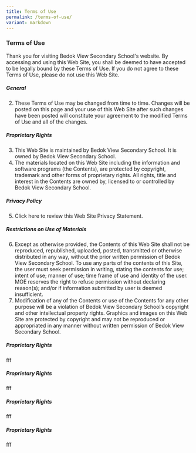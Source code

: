```yaml
---
title: Terms of Use
permalink: /terms-of-use/
variant: markdown
---
```

### **Terms of Use**

Thank you for visiting Bedok View Secondary School's website. By accessing and using this Web Site, you shall be deemed to have accepted to be legally bound by these Terms of Use. If you do not agree to these Terms of Use, please do not use this Web Site. 

##### **General**

2. These Terms of Use may be changed from time to time. Changes will be posted on this page and your use of this Web Site after such changes have been posted will constitute your agreement to the modified Terms of Use and all of the changes. 

##### **Proprietary Rights**

3. This Web Site is maintained by Bedok View Secondary School. It is owned by Bedok View Secondary School.
4. The materials located on this Web Site including the information and software programs (the Contents), are protected by copyright, trademark and other forms of proprietary rights. All rights, title and interest in the Contents are owned by, licensed to or controlled by Bedok View Secondary School.

##### **Privacy Policy**
5. Click here to review this Web Site Privacy Statement. 

##### **Restrictions on Use of Materials**

6. Except as otherwise provided, the Contents of this Web Site shall not be reproduced, republished, uploaded, posted, transmitted or otherwise distributed in any way, without the prior written permission of Bedok View Secondary School. To use any parts of the contents of this Site, the user must seek permission in writing, stating the contents for use; intent of use; manner of use; time frame of use and identity of the user. MOE reserves the right to refuse permission without declaring reason(s); and/or if information submitted by user is deemed insufficient. 
7. Modification of any of the Contents or use of the Contents for any other purpose will be a violation of Bedok View Secondary School’s copyright and other intellectual property rights. Graphics and images on this Web Site are protected by copyright and may not be reproduced or appropriated in any manner without written permission of Bedok View Secondary School.


##### **Proprietary Rights**
fff
##### **Proprietary Rights**
fff
##### **Proprietary Rights**
fff
##### **Proprietary Rights**
fff


